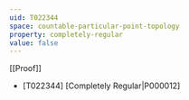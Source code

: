 ```yaml
---
uid: T022344
space: countable-particular-point-topology
property: completely-regular
value: false
---
```

[[Proof]]

* [T022344] [Completely Regular|P000012]

